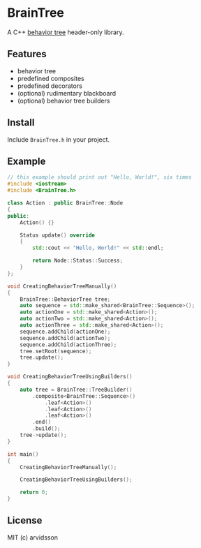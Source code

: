 BrainTree
======

A C++ [behavior tree](http://gamasutra.com/blogs/ChrisSimpson/20140717/221339/Behavior_trees_for_AI_How_they_work.php) header-only library.

Features
--------

* behavior tree
* predefined composites
* predefined decorators
* (optional) rudimentary blackboard
* (optional) behavior tree builders

Install
-------

Include ```BrainTree.h``` in your project.

Example
-------

```c++
// this example should print out "Hello, World!", six times
#include <iostream>
#include <BrainTree.h>

class Action : public BrainTree::Node
{
public:
    Action() {}

    Status update() override
    {
        std::cout << "Hello, World!" << std::endl;

        return Node::Status::Success;
    }
};

void CreatingBehaviorTreeManually()
{
	BrainTree::BehaviorTree tree;
	auto sequence = std::make_shared<BrainTree::Sequence>();
    auto actionOne = std::make_shared<Action>();
	auto actionTwo = std::make_shared<Action>();
	auto actionThree = std::make_shared<Action>();
	sequence.addChild(actionOne);
	sequence.addChild(actionTwo);
	sequence.addChild(actionThree);
    tree.setRoot(sequence);
    tree.update();
}

void CreatingBehaviorTreeUsingBuilders()
{
	auto tree = BrainTree::TreeBuilder()
        .composite<BrainTree::Sequence>()
            .leaf<Action>()
            .leaf<Action>()
            .leaf<Action>()
        .end()
        .build();
    tree->update();
}

int main()
{
    CreatingBehaviorTreeManually();

	CreatingBehaviorTreeUsingBuilders();

    return 0;
}
```

License
-------
MIT (c) arvidsson
